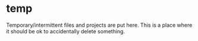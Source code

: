 # temp
Temporary/intermittent files and projects are put here. This is a place where it should be ok to accidentally delete something.

